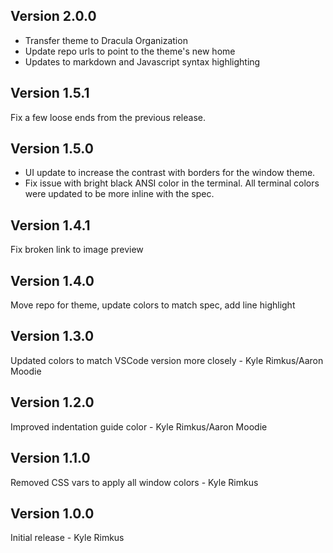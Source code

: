 ## Version 2.0.0

- Transfer theme to Dracula Organization
- Update repo urls to point to the theme's new home
- Updates to markdown and Javascript syntax highlighting

## Version 1.5.1

Fix a few loose ends from the previous release.

## Version 1.5.0

- UI update to increase the contrast with borders for the window theme.
- Fix issue with bright black ANSI color in the terminal. All terminal colors were updated to be more inline with the spec.

## Version 1.4.1

Fix broken link to image preview

## Version 1.4.0

Move repo for theme, update colors to match spec, add line highlight

## Version 1.3.0

Updated colors to match VSCode version more closely - Kyle Rimkus/Aaron Moodie

## Version 1.2.0

Improved indentation guide color - Kyle Rimkus/Aaron Moodie

## Version 1.1.0

Removed CSS vars to apply all window colors - Kyle Rimkus

## Version 1.0.0

Initial release - Kyle Rimkus
